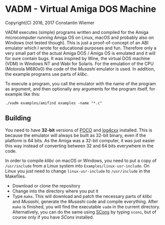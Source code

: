 # VADM - Virtual Amiga DOS Machine

Copyright(C) 2016, 2017 Constantin Wiemer

VADM executes (simple) programs written and compiled for the Amiga microcomputer running Amiga OS on Linux, macOS and probably also on Windows (not tested though). This is just a proof-of-concept of an ABI emulator which I wrote for educational purposes and fun. Therefore only a very small part of the actual Amiga DOS / Amiga OS is emulated and it will for sure contain bugs. It was inspired by Wine, the virtual DOS machine (VDM) in Windows NT and Wabi for Solaris. For the emulation of the CPU (Motorola M680x0) the code of the _Musashi_ emulator is used. In addition, the example programs use parts of _klibc_.

To execute a program, you call the emulator with the name of the program as argument, and then optionally any arguments for the program itself, for example like this:  
```
./vadm examples/amifind examples -name "*.c"
```

## Building
You need to have **32-bit** versions of [POCO](https://pocoproject.org) and [log4cxx](https://logging.apache.org/log4cxx/latest_stable/) installed. This is because the emulator will always be built as 32-bit binary, even if the platform is 64 bits. As the Amiga was a 32-bit computer, it was just easier this way instead of converting between 32 and 64 bits everywhere in the code.

In order to compile _klibc_ on macOS or Windows, you need to put a copy of `/usr/include` from a Linux system into `Examples/linux-usr-include`. On Linux you just need to change `linux-usr-include` to `/usr/include` in the Makefiles.

* Download or clone the repository
* Change into the directory where you put it
* Type `make`. This will download and patch the necessary parts of _klibc_ and _Musashi_, generate the _Musashi_ code and compile everything. After `make` is finished, you will find the executable `vadm` in the current directory. Alternatively, you can do the same using [SCons](scons.org) by typing `scons`, but of course only if you have _SCons_ installed.

